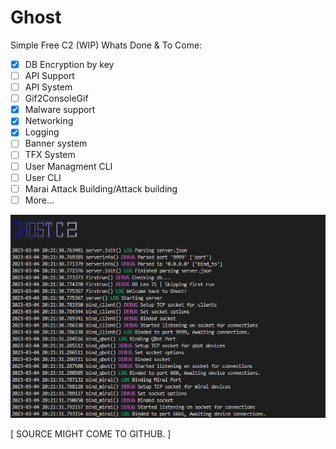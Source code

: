 # Ghost
Simple Free C2 (WIP) 
Whats Done & To Come:
- [x] DB Encryption by key
- [ ] API Support
- [ ] API System
- [ ] Gif2ConsoleGif
- [x] Malware support
- [x] Networking
- [x] Logging
- [ ] Banner system
- [ ] TFX System
- [ ] User Managment CLI
- [ ] User CLI
- [ ] Marai Attack Building/Attack building
- [ ] More...

![DevImage](https://raw.githubusercontent.com/N0B0DY7198/Ghost/main/indev_new.png)

[     SOURCE MIGHT COME TO GITHUB.    ]
